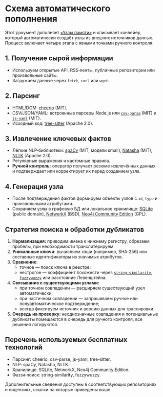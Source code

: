 # Схема автоматического пополнения

Этот документ дополняет [«Узлы памяти»](neira/memory-nodes.md) и описывает конвейер,
который автоматически создаёт узлы из внешних источников данных. Процесс
включает четыре этапа с явными точками ручного контроля:

## 1. Получение сырой информации
- Используем открытые API, RSS‑ленты, публичные репозитории или произвольные сайты.
- Загружаем данные через `fetch`, `curl` или `wget`.

## 2. Парсинг
- HTML/DOM: [cheerio](https://github.com/cheeriojs/cheerio) (MIT).
- CSV/JSON/YAML: встроенные парсеры Node.js или
  [`csv-parse`](https://github.com/adaltas/node-csv) (MIT) и
  [`js-yaml`](https://github.com/nodeca/js-yaml) (MIT).
- Исходный код: [tree-sitter](https://github.com/tree-sitter/tree-sitter) (Apache 2.0).

## 3. Извлечение ключевых фактов
- Лёгкие NLP‑библиотеки:
  [spaCy](https://github.com/explosion/spaCy) (MIT, модели small),
  [Natasha](https://github.com/natasha/natasha) (MIT),
  [NLTK](https://github.com/nltk/nltk) (Apache 2.0).
- Регулярные выражения и кастомные правила.
- **Ручной контроль:** оператор получает резюме извлечённых данных и подтверждает
  или корректирует их перед созданием узла.

## 4. Генерация узла
- После подтверждения фактов формируем объекты узлов с `id`, `type` и произвольными атрибутами.
- Сохраняем узлы в графовую БД или локальное хранилище:
  [SQLite](https://sqlite.org) (public domain),
  [NetworkX](https://github.com/networkx/networkx) (BSD),
  [Neo4j Community Edition](https://neo4j.com/licensing/) (GPL).

## Стратегия поиска и обработки дубликатов
1. **Нормализация:** приводим имена к нижнему регистру, обрезаем пробелы, при необходимости транслитерируем.
2. **Уникальные ключи:** вычисляем хэши (например, SHA‑256) или составные идентификаторы из значимых атрибутов.
3. **Сравнение:**
   - точное — поиск ключа в реестре;
   - нестрогое — коэффициент похожести через [`string-similarity`](https://github.com/aceakash/string-similarity), [`fuzzywuzzy`](https://github.com/seatgeek/fuzzywuzzy) или расстояние Левенштейна.
4. **Связывание с существующими узлами:**
   - при точном совпадении — расширяем существующий узел автоматически;
   - при частичном совпадении — запрашиваем ручное или полуавтоматическое подтверждение;
   - всегда фиксируем источник и версию данных для трассировки.
5. **Очередь на проверку:** неоднозначные совпадения и потенциальные дубликаты помещаются в очередь для ручного контроля, все решения логируются.

## Перечень используемых бесплатных технологий
- Парсинг: cheerio, csv-parse, js-yaml, tree-sitter.
- NLP: spaCy, Natasha, NLTK.
- Хранилище: SQLite, NetworkX, Neo4j Community Edition.
- Фаззи‑поиск: string-similarity, fuzzywuzzy.

Дополнительные сведения доступны в соответствующих репозиториях и лицензиях,
ссылки на которые приведены выше.

